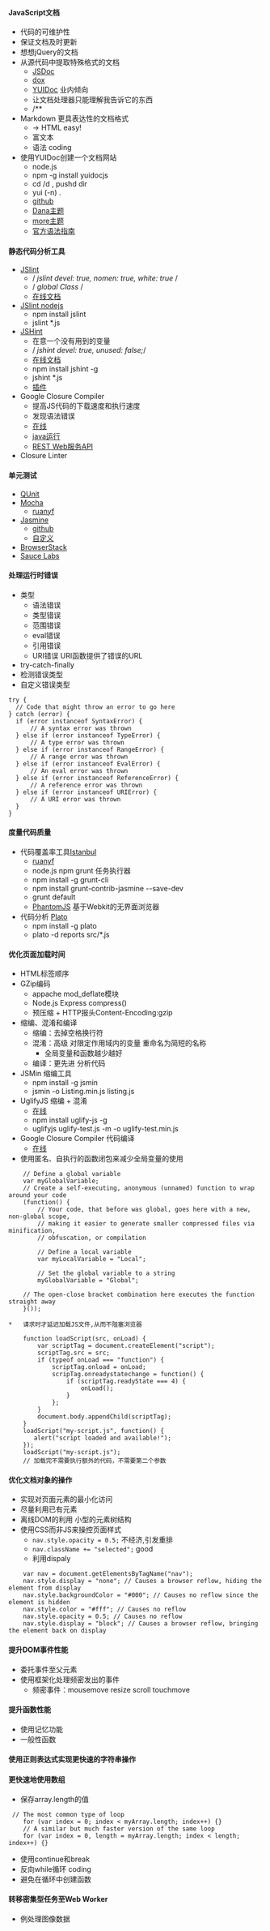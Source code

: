 #### **JavaScript文档**
*   代码的可维护性
*   保证文档及时更新
*   想想jQuery的文档
*   从源代码中提取特殊格式的文档
    *   [JSDoc](http://usejsdoc.org/)
    *   [dox](https://github.com/tj/dox)
    *   [YUIDoc](http://yui.github.io/yuidoc/) 业内倾向
    *   让文档处理器只能理解我告诉它的东西
    *   /**
*   Markdown 更具表达性的文档格式
    *   → HTML easy!
    *   富文本
    *   语法 coding
*   使用YUIDoc创建一个文档网站
    *   node.js
    *   npm -g install yuidocjs
    *   cd /d , pushd dir
    *   yui (-n) .
    *   [github](http://yui.github.io/yuidoc/)
    *   [Dana主题](https://github.com/carlo/yuidoc-theme-dana)
    *   [more主题](http://yui.github.io/yuidoc/themes/)
    *   [官方语法指南](http://yui.github.io/yuidoc/syntax/)

#### **静态代码分析工具**
*   [JSlint](http://www.jslint.com)
    *   / _jslint devel: true, nomen: true, white: true_ /
    *   / _global Class_ /
    *   [在线文档](http://www.jslint.com/lint.html)
*   [JSlint nodejs](https://github.com/reid/node-jslint)
    *   npm install jslint
    *   jslint *.js
*   [JSHint](http://www.jshint.com)
    *   在意一个没有用到的变量
    *   / _jshint devel: true, unused: false;_/
    *   [在线文档](http://jshint.com/docs/options/)
    *   npm install jshint -g
    *   jshint *.js
    *   [插件](http://jshint.com/install/)
*   Google Closure Compiler
    *   提高JS代码的下载速度和执行速度
    *   发现语法错误
    *   [在线](http://closure-compiler.appspot.com/home)
    *   [java运行](https://developers.google.com/closure/compiler/docs/gettingstarted_app)
    *   [REST Web服务API](https://developers.google.com/closure/compiler/docs/gettingstarted_api)
*   Closure Linter

#### **单元测试**

*   [QUnit](http://qunitjs.com/)
*   [Mocha](http://mochajs.org/)
    *   [ruanyf](http://www.ruanyifeng.com/blog/2015/12/a-mocha-tutorial-of-examples.html)
*   [Jasmine](https://jasmine.github.io/)
    *   [github](https://github.com/jasmine/jasmine)
    *   [自定义](https://github.com/jasmine/jasmine)
*   [BrowserStack](https://www.browserstack.com/)
*   [Sauce Labs](http://saucelabs.com/)

#### **处理运行时错误**
*   类型
    *   语法错误
    *   类型错误
    *   范围错误
    *   eval错误
    *   引用错误
    *   URI错误 URI函数提供了错误的URL
*   try-catch-finally
*   检测错误类型
*   自定义错误类型
~~~
try {
  // Code that might throw an error to go here
} catch (error) {
  if (error instanceof SyntaxError) {
      // A syntax error was thrown
  } else if (error instanceof TypeError) {
      // A type error was thrown
  } else if (error instanceof RangeError) {
      // A range error was thrown
  } else if (error instanceof EvalError) {
      // An eval error was thrown
  } else if (error instanceof ReferenceError) {
      // A reference error was thrown
  } else if (error instanceof URIError) {
      // A URI error was thrown
  }
}
~~~

#### **度量代码质量**
*   代码覆盖率工具[Istanbul](https://github.com/gotwarlost/istanbul)
    *   [ruanyf](http://www.ruanyifeng.com/blog/2015/06/istanbul.html)
    *   node.js npm grunt 任务执行器
    *   npm install -g grunt-cli
    *   npm install grunt-contrib-jasmine --save-dev
    *   grunt default
    *   [PhantomJS](http://phantomjs.org) 基于Webkit的无界面浏览器
*   代码分析 [Plato](https://github.com/es-analysis/plato)
    *   npm install -g plato
    *   plato -d reports src/*.js

#### **优化页面加载时间**
*   HTML标签顺序</body>
*   GZip编码
    *   appache mod_deflate模块
    *   Node.js Express compress()
    *   预压缩 + HTTP报头Content-Encoding:gzip
*   缩编、混淆和编译
    *   缩编：去掉空格换行符
    *   混淆：高级 对限定作用域内的变量 重命名为简短的名称
        *   全局变量和函数越少越好
    *   编译：更先进 分析代码
*   JSMin 缩编工具
    *   npm install -g jsmin
    *   jsmin -o Listing.min.js listing.js
*   UglifyJS 缩编 + 混淆
    *   [在线](http://marijnhaverbeke.nl/uglifyjs)
    *   npm install uglify-js -g
    *   uglifyjs uglify-test.js -m -o uglify-test.min.js
*   Google Closure Compiler 代码编译
    *   [在线](http://closure-compiler.appspot.com/home)
*   使用匿名、自执行的函数闭包来减少全局变量的使用
~~~
    // Define a global variable
    var myGlobalVariable;
    // Create a self-executing, anonymous (unnamed) function to wrap around your code
    (function() {
        // Your code, that before was global, goes here with a new, non-global scope,
        // making it easier to generate smaller compressed files via minification,
        // obfuscation, or compilation

        // Define a local variable
        var myLocalVariable = "Local";

        // Set the global variable to a string
        myGlobalVariable = "Global";

    // The open-close bracket combination here executes the function straight away
    }());

*   请求时才延迟加载JS文件,从而不阻塞浏览器

    function loadScript(src, onLoad) {
        var scriptTag = document.createElement("script");
        scriptTag.src = src;
        if (typeof onLoad === "function") {
            scriptTag.onload = onLoad;
            scripTag.onreadystatechange = function() {
                if (scriptTag.readyState === 4) {
                    onLoad();
                }
            };
        }
        document.body.appendChild(scriptTag);
    }
    loadScript("my-script.js", function() {
       alert("script loaded and available!"); 
    });
    loadScript("my-script.js"); 
    // 加载完不需要执行额外的代码，不需要第二个参数
~~~

#### **优化文档对象的操作**
*   实现对页面元素的最小化访问
*   尽量利用已有元素
*   离线DOM的利用 小型的元素树结构
*   使用CSS而非JS来操控页面样式
    *   `nav.style.opacity = 0.5;` 不经济,引发重排
    *   `nav.className += "selected";` good
    *   利用dispaly
~~~
    var nav = document.getElementsByTagName("nav");
    nav.style.display = "none"; // Causes a browser reflow, hiding the element from display
    nav.style.backgroundColor = "#000"; // Causes no reflow since the element is hidden
    nav.style.color = "#fff"; // Causes no reflow
    nav.style.opacity = 0.5; // Causes no reflow
    nav.style.display = "block"; // Causes a browser reflow, bringing the element back on display
~~~

#### **提升DOM事件性能**
*   委托事件至父元素
*   使用框架化处理频密发出的事件
    *   频密事件：mousemove resize scroll touchmove
    
#### **提升函数性能**
*   使用记忆功能
*   一般性函数

#### **使用正则表达式实现更快速的字符串操作**

#### **更快速地使用数组**
*   保存array.length的值
~~~
 // The most common type of loop
    for (var index = 0; index < myArray.length; index++) {}
    // A similar but much faster version of the same loop
    for (var index = 0, length = myArray.length; index < length; index++) {}
~~~
*   使用continue和break
*   反向while循环 coding
*   避免在循环中创建函数

#### **转移密集型任务至Web Worker**
*   例处理图像数据